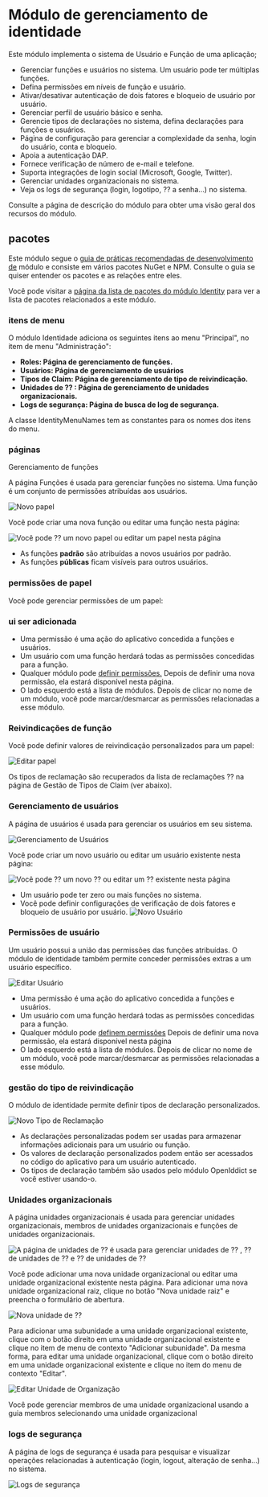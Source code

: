 # Módulo de gerenciamento de identidade
Este módulo implementa o sistema de Usuário e Função de uma aplicação;

- Gerenciar funções e usuários no sistema. Um usuário pode ter múltiplas funções.
- Defina permissões em níveis de função e usuário.
- Ativar/desativar autenticação de dois fatores e bloqueio de usuário por usuário.
- Gerenciar perfil de usuário básico e senha.
- Gerencie tipos de declarações no sistema, defina declarações para funções e usuários.
- Página de configuração para gerenciar a complexidade da senha, login do usuário, conta e bloqueio.
- Apoia a autenticação DAP.
- Fornece verificação de número de e-mail e telefone.
- Suporta integrações de login social (Microsoft, Google, Twitter).
- Gerenciar unidades organizacionais no sistema.
- Veja os logs de segurança (login, logotipo, ⁇  a senha...) no sistema.

Consulte a página de descrição do módulo para obter uma visão geral dos recursos do módulo.
## pacotes

Este módulo segue o [guia de práticas recomendadas de desenvolvimento de](https://docs.abp.io/en/abp/latest/Best-Practices/Index "") módulo e consiste em vários pacotes NuGet e NPM. Consulte o guia se quiser entender os pacotes e as relações entre eles.

Você pode visitar a [página da lista de pacotes do módulo Identity](https://abp.io/packages?moduleName=Volo.Identity.Pro "") para ver a lista de pacotes relacionados a este módulo.

### itens de menu
O módulo Identidade adiciona os seguintes itens ao menu "Principal", no item de menu "Administração":

- **Roles: Página de gerenciamento de funções.**
- **Usuários: Página de gerenciamento de usuários**
- **Tipos de Claim: Página de gerenciamento de tipo de reivindicação.**
- **Unidades de ⁇ : Página de gerenciamento de unidades organizacionais.**
- **Logs de segurança: Página de busca de log de segurança.**

A classe IdentityMenuNames tem as constantes para os nomes dos itens do menu.
### páginas
Gerenciamento de funções

A página Funções é usada para gerenciar funções no sistema. Uma função é um conjunto de permissões atribuídas aos usuários.

![Novo papel](./images/users-role.png "")

Você pode criar uma nova função ou editar uma função nesta página:

![Você pode ⁇  um novo papel ou editar um papel nesta página](./images/role-new.png "")

- As funções **padrão** são atribuídas a novos usuários por padrão.
- As funções **públicas** ficam visíveis para outros usuários.

### permissões de papel
Você pode gerenciar permissões de um papel:
### ui ser adicionada

- Uma permissão é uma ação do aplicativo concedida a funções e usuários.
- Um usuário com uma função herdará todas as permissões concedidas para a função.
- Qualquer módulo pode [definir permissões.](https://docs.abp.io/en/abp/latest/Authorization#permission-system "") Depois de definir uma nova permissão, ela estará disponível nesta página.
- O lado esquerdo está a lista de módulos. Depois de clicar no nome de um módulo, você pode marcar/desmarcar as permissões relacionadas a esse módulo.

### Reivindicações de função
Você pode definir valores de reivindicação personalizados para um papel:

![Editar papel](./images/role-claims.png "")

Os tipos de reclamação são recuperados da lista de reclamações ⁇  na página de Gestão de Tipos de Claim (ver abaixo).
### Gerenciamento de usuários
A página de usuários é usada para gerenciar os usuários em seu sistema.

![Gerenciamento de Usuários](./images/users.png "")

Você pode criar um novo usuário ou editar um usuário existente nesta página:

![Você pode ⁇  um novo ⁇  ou editar um ⁇  existente nesta página](./images/users-new.png "")

- Um usuário pode ter zero ou mais funções no sistema.
- Você pode definir configurações de verificação de dois fatores e bloqueio de usuário por usuário.
  ![Novo Usuário](./images/users-role.png "")

### Permissões de usuário
Um usuário possui a união das permissões das funções atribuídas. O módulo de identidade também permite conceder permissões extras a um usuário específico.

![Editar Usuário](./images/user-permision.png "")

- Uma permissão é uma ação do aplicativo concedida a funções e usuários.
- Um usuário com uma função herdará todas as permissões concedidas para a função.
- Qualquer módulo pode [definem permissões](https://docs.abp.io/en/abp/latest/Authorization#permission-system "") Depois de definir uma nova permissão, ela estará disponível nesta página
- O lado esquerdo está a lista de módulos. Depois de clicar no nome de um módulo, você pode marcar/desmarcar as permissões relacionadas a esse módulo.

### gestão do tipo de reivindicação
O módulo de identidade permite definir tipos de declaração personalizados.

![Novo Tipo de Reclamação](./images/claim.png "")

- As declarações personalizadas podem ser usadas para armazenar informações adicionais para um usuário ou função.
- Os valores de declaração personalizados podem então ser acessados ​​no código do aplicativo para um usuário autenticado.
- Os tipos de declaração também são usados ​​pelo módulo OpenIddict se você estiver usando-o.

### Unidades organizacionais
A página unidades organizacionais é usada para gerenciar unidades organizacionais, membros de unidades organizacionais e funções de unidades organizacionais.

![A página de unidades de ⁇  é usada para gerenciar unidades de ⁇ , ⁇  de unidades de ⁇  e ⁇  de unidades de ⁇](./images/organization-Unit.png "")

Você pode adicionar uma nova unidade organizacional ou editar uma unidade organizacional existente nesta página. Para adicionar uma nova unidade organizacional raiz, clique no botão "Nova unidade raiz" e preencha o formulário de abertura.

![Nova unidade de ⁇](./images/organization-Unit-new.png "")

Para adicionar uma subunidade a uma unidade organizacional existente, clique com o botão direito em uma unidade organizacional existente e clique no item de menu de contexto "Adicionar subunidade". Da mesma forma, para editar uma unidade organizacional, clique com o botão direito em uma unidade organizacional existente e clique no item do menu de contexto "Editar".

![Editar Unidade de Organização](./images/organization-Unit-edit.png "")

Você pode gerenciar membros de uma unidade organizacional usando a guia membros selecionando uma unidade organizacional
### logs de segurança
A página de logs de segurança é usada para pesquisar e visualizar operações relacionadas à autenticação (login, logout, alteração de senha...) no sistema.

![Logs de segurança](./images/security-logs.png "")
